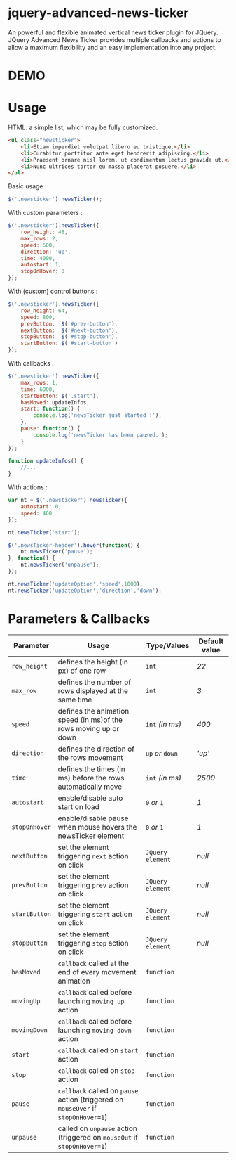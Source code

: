 jquery-advanced-news-ticker
===========================

An powerful and flexible animated vertical news ticker plugin for JQuery.
JQuery Advanced News Ticker provides multiple callbacks and actions to allow a maximum flexibility and an easy implementation into any project.

DEMO
===========================

Usage
===========================
HTML: a simple list, which may be fully customized.
`````html
<ul class="newsticker">
    <li>Etiam imperdiet volutpat libero eu tristique.</li>
    <li>Curabitur porttitor ante eget hendrerit adipiscing.</li>
    <li>Praesent ornare nisl lorem, ut condimentum lectus gravida ut.</li>
    <li>Nunc ultrices tortor eu massa placerat posuere.</li>
</ul>
`````
Basic usage :
`````javascript
$('.newsticker').newsTicker();
`````
With custom parameters :
`````javascript
$('.newsticker').newsTicker({
    row_height: 48,
    max_rows: 2,
    speed: 600,
    direction: 'up',
    time: 4000,
    autostart: 1,
    stopOnHover: 0
});
`````
With (custom) control buttons :
`````javascript
$('.newsticker').newsTicker({
    row_height: 64,
    speed: 800,
    prevButton:  $('#prev-button'),
    nextButton:  $('#next-button'),
    stopButton:  $('#stop-button'),
    startButton: $('#start-button')
});
`````
With callbacks :
`````javascript
$('.newsticker').newsTicker({
    max_rows: 1,
    time: 6000,
    startButton: $('.start'),
    hasMoved: updateInfos,
    start: function() {
        console.log('newsTicker just started !');
    },
    pause: function() {
        console.log('newsTicker has been paused.');
    }
});

function updateInfos() {
    //...
}
`````
With actions :
`````javascript
var nt = $('.newsticker').newsTicker({
    autostart: 0,
    speed: 400
});

nt.newsTicker('start');

$('.newsTicker-header').hover(function() {
    nt.newsTicker('pause');
}, function() {
    nt.newsTicker('unpause');
});

nt.newsTicker('updateOption','speed',1000);
nt.newsTicker('updateOption','direction','down');
`````

Parameters & Callbacks
===========================
| Parameter       | Usage                                                              | Type/Values   | Default value |
| --------------- | ------------------------------------------------------------------ | ------------- | ------------- |
| `row_height`    | defines the height (in px) of one row                              | `int`           | *22*
| `max_row`       | defines the number of rows displayed at the same time              | `int`           | *3*
| `speed`         | defines the animation speed (in ms)of the rows moving up or down   | `int` *(in ms)* | *400*
| `direction`     | defines the direction of the rows movement                         | `up` *or* `down`| *'up'*
| `time`          | defines the times (in ms) before the rows automatically move       | `int` *(in ms)* | *2500*
| `autostart`     | enable/disable auto start on load                                  | `0` *or* `1`    | *1*
| `stopOnHover`   | enable/disable pause when mouse hovers the newsTicker element      | `0` *or* `1`    | *1*
| `nextButton`    | set the element triggering `next` action on click                  | `JQuery element`| *null*
| `prevButton`    | set the element triggering `prev` action on click                  | `JQuery element`| *null*
| `startButton`   | set the element triggering `start` action on click                 | `JQuery element`| *null*
| `stopButton`    | set the element triggering `stop` action on click                  | `JQuery element`| *null*
| `hasMoved`      | `callback` called at the end of every movement animation           | `function`      | 
| `movingUp`      | `callback` called before launching `moving up` action              | `function`      | 
| `movingDown`    | `callback` called before launching `moving down` action            | `function`      | 
| `start`         | `callback` called on `start` action                                | `function`      | 
| `stop`          | `callback` called on `stop` action                                 | `function`      | 
| `pause`         | `callback` called on `pause` action (triggered on `mouseOver` if `stopOnHover=1`) | `function`      | 
| `unpause`       | called on `unpause` action (triggered on `mouseOut` if `stopOnHover=1`)| `function`      | 

